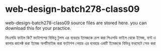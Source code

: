 # web-design-batch278-class09
web-design-batch278-class09 source files are stored here. you can download this for your practice.


পিএসডি ফাইল কি?
ফটোশপের বিভিন্ন টুলস এর ব্যবহার
ইমেজকে ক্রপ করা
পিএসডি ফাইল থেকে ইমেজ, ফন্ট ও কালার কালেক্ট করা
ইমেজ অপটিমাইজ করা
ফটোশপ লেয়ার এর ব্যবহার
একটি ইমেজকে বিভিন্ন ফরমেটে সেভ করা
